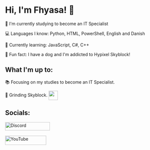 # Hi, I'm Fhyasa! 👋
🌱 I'm currently studying to become an IT Specialist

💻 Languages I know: Python, HTML, PowerShell, English and Danish

🔧 Currently learning: JavaScript, C#, C++

🐶 Fun fact: I have a dog and I'm addicted to Hypixel Skyblock!

## What I'm up to:
📚 Focusing on my studies to become an IT Specialist.

<div>
  🚀 Grinding Skyblock.
  <img src="https://64.media.tumblr.com/d67b48150c438436bd2347deb205bac0/53d54e8ca4426511-05/s400x600/f46259ae64c1f4b66670f119e72be8a14071b4eb.gifv" align="center" width="30" height="30">
</div>

## Socials:
<div>
  <a href="https://discord.com/users/fhyasa">
    <img src="https://cdn.prod.website-files.com/6257adef93867e50d84d30e2/636e0b5061df29d55a92d945_full_logo_blurple_RGB.svg" alt="Discord" width="146" height="27">
  </a>
</div>
<br>
<div>
  <a href="https://www.youtube.com/@Fhyasa">
    <img src="https://www.gstatic.com/youtube/img/branding/youtubelogo/svg/youtubelogo.svg" alt="YouTube" width="134" height="30">
  </a>
</div>
